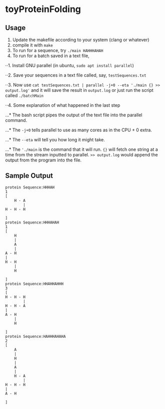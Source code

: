 # toyProteinFolding

## Usage
1. Update the makefile according to your system (clang or whatever)
2. compile it with ```make```
3. To run for a sequence, try ```./main HAHHHAHAH```
4. To run for a batch saved in a text file,

⋅⋅1. Install GNU parallel (in ubuntu, ```sudo apt install parallel```)

⋅⋅2. Save your sequences in a text file called, say, ```testSequences.txt```

⋅⋅3. Now use ```cat testSequences.txt | parallel -j+0 --eta './main {} >> output.log'``` and it will save the result in ```output.log``` or just run the script called ```./batchMain```

⋅⋅4. Some explanation of what happened in the last step

...* The bash script pipes the output of the text file into the parallel command.

...* The ```-j+0``` tells parallel to use as many cores as in the CPU + 0 extra.

...* The ```--eta``` will tell you how long it might take.

...* The ```'./main``` is the command that it will run. ```{}``` will fetch one string at a time from the stream inputted to parallel. ```>> output.log``` would append the output from the program into the file.


## Sample Output
```
protein Sequence:HHHAH
1
[
    H - A   
        |   
H - H - H   
            
]
protein Sequence:HHHAHAH
1
[
    H   
    |   
    A   
    |   
A - H   
|       
H - H   
    |   
    H   
        
]
protein Sequence:HHAHHAHHH
3
[
H - H - H   
        |   
H - H - A   
|           
A - H       
    |       
    H       
            
]
protein Sequence:HAHHHAHAHA
2
[
    A       
    |       
    H       
    |       
    A       
    |       
    H - A   
        |   
H - H - H   
|           
A - H       
            
]
```